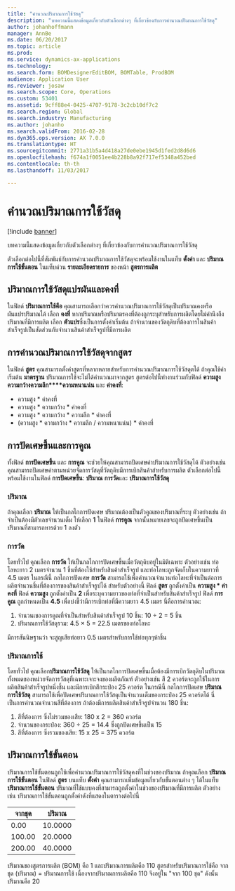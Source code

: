 ```yaml
---
title: "คำนวณปริมาณการใช้วัสดุ"
description: "บทความนี้แสดงข้อมูลเกี่ยวกับตัวเลือกต่างๆ ที่เกี่ยวข้องกับการคำนวณปริมาณการใช้วัสดุ"
author: johanhoffmann
manager: AnnBe
ms.date: 06/20/2017
ms.topic: article
ms.prod: 
ms.service: dynamics-ax-applications
ms.technology: 
ms.search.form: BOMDesignerEditBOM, BOMTable, ProdBOM
audience: Application User
ms.reviewer: josaw
ms.search.scope: Core, Operations
ms.custom: 53401
ms.assetid: 9cff88e4-0425-4707-9178-3c2cb10df7c2
ms.search.region: Global
ms.search.industry: Manufacturing
ms.author: johanho
ms.search.validFrom: 2016-02-28
ms.dyn365.ops.version: AX 7.0.0
ms.translationtype: HT
ms.sourcegitcommit: 2771a31b5a4d418a27de0ebe1945d1fed2d8d6d6
ms.openlocfilehash: f674a1f0051ee4b228b8a92f717ef5348a452bed
ms.contentlocale: th-th
ms.lasthandoff: 11/03/2017

---
```


# <a name="calculate-material-consumption"></a>คำนวณปริมาณการใช้วัสดุ

[!include [banner](../includes/banner.md)]

บทความนี้แสดงข้อมูลเกี่ยวกับตัวเลือกต่างๆ ที่เกี่ยวข้องกับการคำนวณปริมาณการใช้วัสดุ 

ตัวเลือกต่อไปนี้ที่สัมพันธ์กับการคำนวณปริมาณการใช้วัสดุจะพร้อมใช้งานในแท็บ **ตั้งค่า** และ **ปริมาณการใช้ขั้นตอน** ในแท็บด่วน **รายละเอียดรายการ** ของหน้า **สูตรการผลิต**

## <a name="variable-and-constant-consumption"></a>ปริมาณการใช้วัสดุแปรผันและคงที่
ในฟิลด์ **ปริมาณการใช้คือ** คุณสามารถเลือกว่าควรคำนวณปริมาณการใช้วัสดุเป็นปริมาณคงหรือผันแปรปริมาณได้ เลือก **คงที่** หากปริมาณหรือปริมาตรคงที่ต้องถูกระบุสำหรับการผลิตโดยไม่คำนึงถึงปริมาณที่มีการผลิต เลือก **ตัวแปร**ซึ่งเป็นการตั้งค่าเริ่มต้น ถ้าจำนวนของวัตถุดิบที่ต้องการในสินค้าสำเร็จรูปเป็นสัดส่วนกับจำนวนสินค้าสำเร็จรูปที่มีการผลิต

## <a name="calculating-consumption-from-a-formula"></a>การคำนวณปริมาณการใช้วัสดุจากสูตร
ในฟิลด์ **สูตร** คุณสามารถตั้งค่าสูตรที่หลากหลายสำหรับการคำนวณปริมาณการใช้วัสดุตได้ ถ้าคุณใช้ค่าเริ่มต้น **มาตรฐาน** ปริมาณการใช้จะไม่ได้คำนวณมาจากสูตร สูตรต่อไปนี้ทำงานร่วมกับฟิลด์ **ความสูง****ความกว้าง****ความลึก****ความหนาแน่น** และ **ค่าคงที่**:

-   ความสูง \* ค่าคงที่
-   ความสูง \* ความกว้าง \* ค่าคงที่
-   ความสูง \* ความกว้าง \* ความลึก \* ค่าคงที่
-   (ความสูง \* ความกว้าง \* ความลึก / ความหนาแน่น) \* ค่าคงที่

## <a name="rounding-up-and-multiples"></a>การปัดเศษขึ้นและการคูณ
ทั้งฟิลด์ **การปัดเศษขึ้น** และ **การคูณ** จะช่วยให้คุณสามารถปัดเศษค่าปริมาณการใช้วัสดุได้ ตัวอย่างเช่น คุณสามารถปัดเศษค่าตามหน่วยจัดการวัสดุที่วัตถุดิบมีการเบิกสินค้าสำหรับการผลิต ตัวเลือกต่อไปนี้พร้อมใช้งานในฟิลด์ **การปัดเศษขึ้น**: **ปริมาณ** **การวัด**และ **ปริมาณการใช้วัสดุ**

### <a name="quantity"></a>ปริมาณ

ถ้าคุณเลือก **ปริมาณ** ให้เป็นกลไกการปัดเศษ ปริมาณต้องเป็นตัวคูณของปริมาณที่ระบุ ตัวอย่างเช่น ถ้าจำเป็นต้องมีตัวเลขจำนวนเต็ม ให้เลือก **1** ในฟิลด์ **การคูณ** จากนั้นหมายเลขจะถูกปัดเศษขึ้นเป็นปริมาณที่สามารถหารด้วย 1 ลงตัว

### <a name="measurement"></a>การวัด

โดยทั่วไป คุณเลือก **การวัด** ให้เป็นกลไกการปัดเศษขึ้นเมื่อวัตถุดิบอยู่ในมิติเฉพาะ ตัวอย่างเช่น ท่อโลหะยาว 2 เมตรจำนวน 1 ชิ้นที่ต้องใช้สำหรับสินค้าสำเร็จรูป และท่อโลหะถูกจัดเก็บในความยาวที่ 4.5 เมตร ในกรณีนี้ กลไกการปัดเศษ **การวัด** สามารถใช้เพื่อคำนวณจำนวนท่อโลหะที่จำเป็นต่อการผลิตจำนวนชิ้นที่ต้องการของสินค้าสำเร็จรูปได้ สำหรับตัวอย่างนี้ ฟิลด์ **สูตร** ถูกตั้งค่าเป็น **ความสูง \* ค่าคงที่** ฟิลด์ **ความสูง** ถูกตั้งค่าเป็น **2** เพื่อระบุความยาวของท่อที่จำเป็นสำหรับสินค้าสำเร็จรูป ฟิลด์ **การคูณ** ถูกกำหนดเป็น **4.5** เพื่อบ่งชี้ว่ามีการเบิกท่อที่มีความยาว 4.5 เมตร นี่คือการคำนวณ:

1.  จำนวนเของการคูณที่จำเป็นสำหรับสินค้าสำเร็จรูป 10 ชิ้น: 10 ÷ 2 = 5 ชิ้น
2.  ปริมาณการใช้วัสดุรวม: 4.5 × 5 = 22.5 เมตรของท่อโลหะ

มีการสันนิษฐานว่า จะสูญเสียท่อยาว 0.5 เมตรสำหรับการใช้ท่อทุกๆห้าชิ้น

### <a name="consumption"></a>ปริมาณการใช้

โดยทั่วไป คุณเลือก**ปริมาณการใช้วัสดุ** ให้เป็นกลไกการปัดเศษขึ้นเมื่อต้องมีการเบิกวัตถุดิบในปริมาณทั้งหมดของหน่วยจัดการวัสดุที่เฉพาะเจาะจงของผลิตภัณฑ์ ตัวอย่างเช่น สี 2 ควอร์ตจะถูกใช้ในการผลิตสินค้าสำเร็จรูปหนึ่งชิ้น และมีการเบิกสีกระป๋อง 25 ควอร์ต ในกรณีนี้ กลไกการปัดเศษ **ปริมาณการใช้วัสดุ** สามารถใช้เพื่อปัดเศษปริมาณการใช้วัสดุเป็นจำนวนเต็มของกระป๋อง 25 ควอร์ตได้ นี่เป็นการคำนวณจำนวนสีที่ต้องการ ถ้าต้องมีการผลิตสินค้าสำเร็จรูปจำนวน 180 ชิ้น:

1.  สีที่ต้องการ ซึ่งไม่รวมของเสีย: 180 x 2 = 360 ควอร์ต
2.  จำนวนของกระป๋อง: 360 ÷ 25 = 14.4 ซึ่งถูกปัดเศษขึ้นเป็น 15
3.  สีที่ต้องการ ซึ่งรวมของเสีย: 15 x 25 = 375 ควอร์ต

## <a name="step-consumption"></a>ปริมาณการใช้ขั้นตอน
ปริมาณการใช้ขั้นตอนถูกใช้เพื่อคำนวณปริมาณการใช้วัสดุคงที่ในช่วงของปริมาณ ถ้าคุณเลือก **ปริมาณการใช้ขั้นตอน** ในฟิลด์ **สูตร** บนแท็บ **ตั้งค่า** คุณสามารถเพิ่มข้อมูลเกี่ยวกับขั้นตอนต่าง ๆ ได้ในแท็บ **ปริมาณการใช้ขั้นตอน** ปริมาณที่ใช้แบบคงที่สามารถถูกตั้งค่าในช่วงของปริมาณที่มีการผลิต ตัวอย่างเช่น ปริมาณการใช้ขั้นตอนถูกตั้งค่าดังที่แสดงในตารางต่อไปนี้

| จากชุด | ปริมาณ |
|-------------|----------|
| 0.00        | 10.0000  |
| 100.00      | 20.0000  |
| 200.00      | 40.0000  |

ปริมาณของสูตรการผลิต (BOM) คือ 1 และปริมาณการผลิตคือ 110 สูตรสำหรับปริมาณการใช้คือ จากชุด (ปริมาณ) = ปริมาณการใช้ เนื่องจากปริมาณการผลิตคือ 110 จึงอยู่ใน "จาก 100 ชุด" ดังนั้น ปริมาณคือ 20




